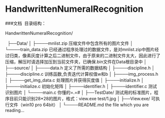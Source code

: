 # HandwrittenNumeralRecognition
###文档  目录结构：  
<p>HandwrittenNumeralRecognition/</P>  
├──Data/
│   ├────mnlist.zip			  压缩文件中包含所有的图片文件  
│   └────train_data.zip		已经通过程序处理过的数据文件，是对mnlist.zip中图片经过归类，像素灰度计算之后二进制文件，由于原来的二进制文件太大，因此进行了压缩，解压时请选择加压到当前文件夹，已确保.bin文件在Data根目录中    
│  
├──source/  
│   ├────data.h				    定义了所需的数据结构  
│   ├────discipline.h  
│   ├────discipline.c		  训练函数,负责迭代计算权值w和b  
│   ├────img_process.h		
│   ├────get_img_data.c		处理图片并获得灰度值  
│   ├────initialize.h		
│   ├────initialize.c		  初始化矩阵  
│   ├────identifier.h  
│   ├────identifier.c		  测试识别图片  
│   └────main.c				    你懂的=.=#  
│  
├──TestDate/				      测试用的标准图片，程序目前只能识别28*28的图片，格式：view.exe test/1.jpg  
│  
├──View.exe/				      可执行文件（win10 pro 64bit）  
│  
└────README.md				    the file which you are reading...  

